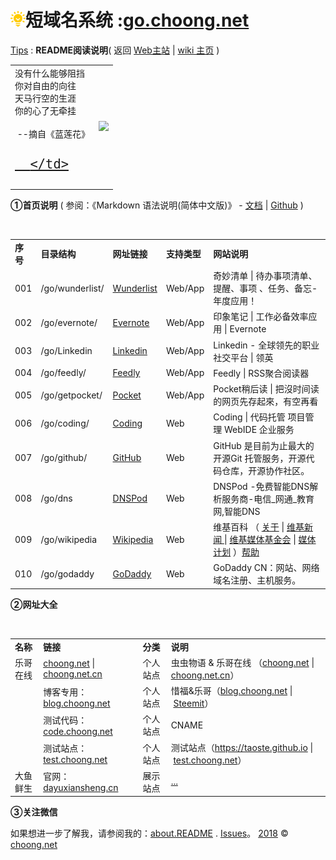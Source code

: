 # <img src="../images/favicon.png" color="#2bb24c"/>短域名系统 :<a href="https://go.choong.net/zh/" title="虫虫物语 | 乐哥在线 [wiki主页]">go.choong.net</a> 
<a href="/tips/" title="">Tips</a> : 
<B>README阅读说明</B>( 返回 <a href="https://choong.net" title="虫虫物语 | 乐哥在线">Web主站</a>
| <a href="https://go.choong.net/zh" title="虫虫物语 | 乐哥在线 [wiki主页]">wiki 主页</a> )

<table>   
 <tr>
   <td> 没有什么能够阻挡<br>
        你对自由的向往<br>
        天马行空的生涯<br>
        你的心了无牵挂<br>
        <br>
        &nbsp;--摘自《蓝莲花》<br>
       <a href="https://y.qq.com/n/yqq/singer/00235pCx2tYjlq.html" title="【许巍】歌手简介
                                                                          
           国籍：中国

           出生地：陕西西安

           生日：1968年7月21日

           职业：歌手

           代表作：那一年、故乡、蓝莲花、旅行、曾经的你、漫步、每一刻都是崭新的、世外桃源、像风一样自由

           简介：内地摇滚音乐界的重要人物。1995年许巍作词作曲的《执着》由田震演唱而广为流传。">听更多许巍音乐</a>  </td>
           
        <td>
     <img src="../images/daohang.jpg"  title="(gfw/note/bak/list/rili).html - /issues/ 科学上网/go/拯救智商 /zt/ " />
        </td>
    <td> 【乐哥报时】<br>
      <a href="https://time.is/Shanghai" id="time_is_link" rel="nofollow" style="font-size:24px" title="时光如水，让时间沉淀一切，让时间洗涤尘埃，让时间过滤纷杂，让时间见证一切。">上海时间 :</a> 
<span id="Shanghai_z43d" style="font-size:24px"></span>
<script src="//widget.time.is/zh.js"></script>
<script>
time_is_widget.init({Shanghai_z43d:{template:"TIME<br>DATE<br>SUN", date_format:"year年monthnamednum日dayname", sun_format:"日出↑: srhour:srminute 日落↓: sshour:ssminute<br>昼长: dlhours时 dlminutes分", coords:"31.2222200,121.4580600"}});
</script>
      </td>
   <td>
    <img src="https://rescdn.qqmail.com/zh_CN/htmledition/images/tg-bird1fbc69.png" />
   </td>
</tr>
</table>

<B>①首页说明</B>
( 参阅：《Markdown 语法说明(简体中文版)》 - <a href="http://wow.kuapp.com/markdown/" title="Wow!Ubuntu ：Markdown 语法说明(简体中文版)原站已停用http://wowubuntu.com/markdown/">文档</a> | <a href="https://github.com/riku/Markdown-Syntax-CN/" title="Wow!Ubuntu ：Markdown 语法说明(简体中文版)原站已停用http://wowubuntu.com/markdown/">Github</a> )

<table>
    <tr><td><B>序号</B></td>
        <td><B>目录结构</B></td>
        <td><B>网址链接</B></td>
        <td><B>支持类型</B></td>
        <td><B>网站说明</B></td>
    </tr>    
    <tr>
        <td>001</td>
        <td>/go/wunderlist/</td>
        <td> <a href="https://www.wunderlist.com/zh/" title="奇妙清单 | Wunderlist | 待办事项清单、提醒、事项 、任务、备忘- 年度应用！">Wunderlist</a> </td>
        <td> Web/App </td>
        <td>奇妙清单 | 待办事项清单、提醒、事项 、任务、备忘- 年度应用！</td>
    </tr>        
    <tr>
        <td>002</td>
        <td>/go/evernote/</td>
        <td> <a href="https://evernote.com/intl/zh-cn/" title="印象笔记 | 工作必备效率应用 | Evernote">Evernote</a> </td>
        <td> Web/App </td>
        <td>印象笔记 | 工作必备效率应用 | Evernote</td>
    </tr>  
    <tr>
        <td>003</td>
        <td>/go/Linkedin</td>
        <td> <a href="https://www.linkedin.com/" title="Linkedin - 全球领先的职业社交平台 | 领英">Linkedin</a> </td>
        <td> Web/App </td>
        <td>Linkedin - 全球领先的职业社交平台 | 领英 </td>
    </tr>         
    <tr>
        <td>004</td>
        <td>/go/feedly/</td>
        <td> <a href="https://feedly.com/" title="Feedly | RSS聚合阅读器">Feedly</a> </td>
        <td> Web/App </td>
        <td>Feedly | RSS聚合阅读器</td>
    </tr>    
    <tr>
        <td>005</td>
        <td>/go/getpocket/</td>
        <td> <a href="https://getpocket.com/" title="Pocket稍后读 | 把沒时间读的网页先存起來，有空再看">Pocket</a> </td>
        <td> Web/App </td>
        <td>Pocket稍后读 | 把沒时间读的网页先存起來，有空再看</td>
    </tr>    
    <tr>
        <td>006</td>
        <td>/go/coding/</td>
        <td> <a href="https://coding.net/u/choong" title="Coding | 代码托管 项目管理 WebIDE 企业服务">Coding</a> </td>
        <td> Web  </td>
        <td>Coding | 代码托管 项目管理 WebIDE 企业服务</td>
    </tr>      
    <tr>
        <td>007</td>
        <td>/go/github/</td>
        <td> <a href="https://github.com/inchoong" title="GitHub 是目前为止最大的开源Git 托管服务，开源代码仓库，开源协作社区。">GitHub</a> </td>
        <td> Web  </td>
        <td>GitHub 是目前为止最大的开源Git 托管服务，开源代码仓库，开源协作社区。</td>
    </tr>     
    <tr>
        <td>008</td>
        <td>/go/dns</td>
        <td> <a href="https://www.dnspod.cn/" title="DNSPod -免费智能DNS解析服务商-电信_网通_教育网,智能DNS">DNSPod</a> </td>
        <td> Web  </td>
        <td>DNSPod -免费智能DNS解析服务商-电信_网通_教育网,智能DNS</td>
    </tr> 
     <tr>
     <td>009</td>
        <td>/go/wikipedia</td>
        <td> <a href="https://zh.wikipedia.org/wiki/" title="维基百科，自由的百科全书）">Wikipedia</a> </td>
        <td> Web </td>
        <td>维基百科               
          （
          <a href="https://zh.wikipedia.org/wiki/维基百科" title="维基百科，自由的百科全书）">关于</a> | 
          <a href="https://zh.wikinews.org/wiki/" title="维基新闻"> 维基新闻 </a> |
          <a href="https://zh.wikipedia.org/wiki/维基媒体基金会" title="维基媒体基金会）">维基媒体基金会</a> |
          <a href="https://zh.wikipedia.org/wiki/维基媒体基金会#.E7.BB.B4.E5.9F.BA.E5.AA.92.E4.BD.93.E8.AE.A1.E5.88.92" title="维基媒体计划）">媒体计划</a> 
           ）<a href="https://zh.wikipedia.org/wiki/Help:目录" title="维基百科-帮助:目录）">帮助</a> </td>
    </tr>
     <tr>
        <td>010</td>
        <td>/go/godaddy</td>
        <td> <a href="https://sg.godaddy.com/zh" title="GoDaddy CN：网站、网络域名注册、主机服务。">GoDaddy</a> </td>
        <td> Web  </td>
        <td>GoDaddy CN：网站、网络域名注册、主机服务。</td>
    </tr> 
</table>
 
<B>②网址大全</B>
<table>
    <tr>
        <td><B>名称</B></td>
        <td><B>链接</B></td>
        <td><B>分类</B></td>
        <td><B>说明</B></td>
    </tr>    
    <tr>
        <td>乐哥在线</td>
        <td><a href="https://choong.net" title="虫虫物语 & 乐哥在线">choong.net</a> | <a href="https://choong.net.cn" title="虫虫物语 & 乐哥在线">choong.net.cn</a> </td>
        <td> 个人站点 </td>
        <td>虫虫物语 & 乐哥在线 （<a href="https://choong.net" title="虫虫物语 & 乐哥在线 【主站】">choong.net</a>  |  <a href="https://choong.net.cn" title="虫虫物语 & 乐哥在线 【中国站】">choong.net.cn</a>）</td>
    </tr>    
    <tr>
        <td> &nbsp; </td>
        <td>博客专用：<a href="//blog.choong.net" title="虫虫物语 & 乐哥在线">blog.choong.net</a> </td>
        <td> 个人站点 </td>
        <td>惜福&乐哥（<a href="//blog.choong.net" title="惜福&乐哥【Blog-博客日志】">blog.choong.net</a>  |  <a href="https://steemit.com/@taoste" title="Steemit - 基于区块链的奖励的社交平台">Steemit</a>）</td>
    </tr> 
    <tr>
        <td> &nbsp; </td>
        <td>测试代码：<a href="//code.choong.net" title="乐哥在线&测试代码">code.choong.net</a> </td>
        <td> 个人站点 </td>
        <td> CNAME </td>
    </tr>  
    <tr>
        <td> &nbsp; </td>
        <td>测试站点：<a href="//test.choong.net" title="乐哥在线&测试站点">test.choong.net</a> </td>
        <td> 个人站点 </td>
        <td> 测试站点（<a href="https://taoste.github.io" title="虫虫物语 & 乐哥在线 【Github站】">https://taoste.github.io</a>  |  <a href="//test.choong.net" title="虫虫物语 & 乐哥在线【专用域名】">test.choong.net</a>）</td>
      </tr>  
      <tr>
        <td> 大鱼鲜生 </td>
        <td>官网：<a href="//www.dayuxiansheng.cn/" title="大鱼鲜生-官网">dayuxiansheng.cn</a> </td>
        <td> 展示站点 </td>
        <td> <a href="https://github.com/dayuxiansheng/" title="大鱼鲜生-Github">...</a> </td>
    </tr>   
</table>

<B>③关注微信</B>

如果想进一步了解我，请参阅我的：<a href="https://about.choong.net" title="虫虫物语 & 乐哥在线 [wiki主页]">about.README</a> . <a href="https://github.com/taoste/taoste.github.io/wiki" title="taoste.github.io/wiki">Issues</a>。
<a href="../rili.html" title="万年历">2018</a> &copy; <a href="https://choong.net" title="虫虫物语 | 乐哥在线">choong.net</a>


